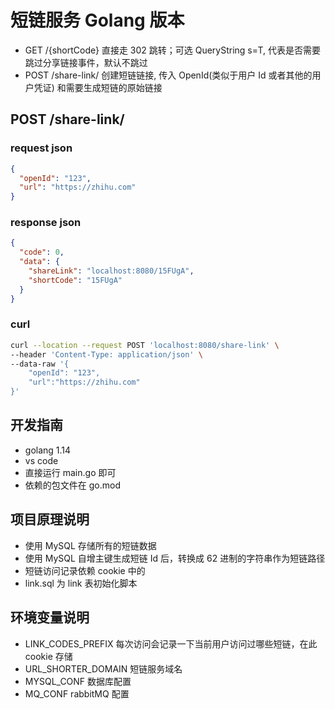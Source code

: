# 短链服务 Golang 版本

- GET /{shortCode} 直接走 302 跳转；可选 QueryString s=T, 代表是否需要跳过分享链接事件，默认不跳过
- POST /share-link/ 创建短链链接, 传入 OpenId(类似于用户 Id 或者其他的用户凭证) 和需要生成短链的原始链接

## POST /share-link/

### request json

```json
{
  "openId": "123",
  "url": "https://zhihu.com"
}
```

### response json

```json
{
  "code": 0,
  "data": {
    "shareLink": "localhost:8080/15FUgA",
    "shortCode": "15FUgA"
  }
}
```

### curl

```sh
curl --location --request POST 'localhost:8080/share-link' \
--header 'Content-Type: application/json' \
--data-raw '{
	"openId": "123",
	"url":"https://zhihu.com"
}'
```

## 开发指南

- golang 1.14
- vs code
- 直接运行 main.go 即可
- 依赖的包文件在 go.mod

## 项目原理说明

- 使用 MySQL 存储所有的短链数据
- 使用 MySQL 自增主键生成短链 Id 后，转换成 62 进制的字符串作为短链路径
- 短链访问记录依赖 cookie 中的
- link.sql 为 link 表初始化脚本

## 环境变量说明

- LINK_CODES_PREFIX 每次访问会记录一下当前用户访问过哪些短链，在此 cookie 存储
- URL_SHORTER_DOMAIN 短链服务域名
- MYSQL_CONF 数据库配置
- MQ_CONF rabbitMQ 配置
